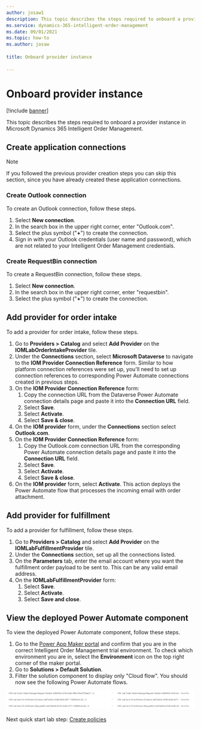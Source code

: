 ```yaml
---
author: josaw1
description: This topic describes the steps required to onboard a provider instance in Microsoft Dynamics 365 Intelligent Order Management.
ms.service: dynamics-365-intelligent-order-management
ms.date: 09/01/2021
ms.topic: how-to
ms.author: josaw

title: Onboard provider instance

---
```


# Onboard provider instance

[!include [banner](includes/banner.md)]

This topic describes the steps required to onboard a provider instance in Microsoft Dynamics 365 Intelligent Order Management.

## Create application connections

> [!NOTE]
> If you followed the previous provider creation steps you can skip this section, since you have already created these application connections.

### Create Outlook connection

To create an Outlook connection, follow these steps.

1. Select **New connection**.
1. In the search box in the upper right corner, enter "Outlook.com".
1. Select the plus symbol ("**+**") to create the connection.
1. Sign in with your Outlook credentials (user name and password), which are not related to your Intelligent Order Management credentials.

### Create RequestBin connection

To create a RequestBin connection, follow these steps.

1. Select **New connection**.
1. In the search box in the upper right corner, enter "requestbin".
1. Select the plus symbol ("**+**") to create the connection.

## Add provider for order intake

To add a provider for order intake, follow these steps.

1. Go to **Providers \> Catalog** and select **Add Provider** on the **IOMLabOrderIntakeProvider** tile.
1. Under the **Connections** section, select **Microsoft Dataverse** to navigate to the **IOM Provider Connection Reference** form. Similar to how platform connection references were set up, you'll need to set up connection references to corresponding Power Automate connections created in previous steps.  
1. On the **IOM Provider Connection Reference** form: 
    1. Copy the connection URL from the Dataverse Power Automate connection details page and paste it into the **Connection URL** field.
    1. Select **Save**. 
    1. Select **Activate**.
    1. Select **Save & close**.
1. On the **IOM provider** form, under the **Connections** section select **Outlook.com**.
1. On the **IOM Provider Connection Reference** form: 
    1. Copy the Outlook.com connection URL from the corresponding Power Automate connection details page and paste it into the **Connection URL** field.
    1. Select **Save**. 
    1. Select **Activate**.
    1. Select **Save & close**.
1. On the **IOM provider** form, select **Activate**. This action deploys the Power Automate flow that processes the incoming email with order attachment.

## Add provider for fulfillment 

To add a provider for fulfillment, follow these steps.

1. Go to **Providers \> Catalog** and select **Add Provider** on the **IOMLabFulfillmentProvider** tile.
1. Under the **Connections** section, set up all the connections listed. 
1. On the **Parameters** tab, enter the email account where you want the fulfillment order payload to be sent to. This can be any valid email address. 
1. On the **IOMLabFulfillmentProvider** form: 
    1. Select **Save**. 
    1. Select **Activate**.
    1. Select **Save and close**.

## View the deployed Power Automate component

To view the deployed Power Automate component, follow these steps.

1. Go to the [Power App Maker portal](https://make.powerapps.com) and confirm that you are in the correct Intelligent Order Management trial environment. To check which environment you are in, select the **Environment** icon on the top right corner of the maker portal.
1. Go to **Solutions \> Default Solution**. 
1. Filter the solution component to display only "Cloud flow". You should now see the following Power Automate flows.

![Power Automate cloud flows in Intelligent Order Management](media/lab_power_automate_flows.png)

Next quick start lab step: [Create policies](lab-create-policies.md)

